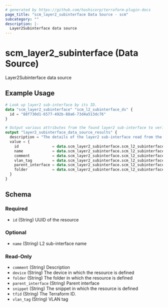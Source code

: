 ```yaml
---
# generated by https://github.com/hashicorp/terraform-plugin-docs
page_title: "scm_layer2_subinterface Data Source - scm"
subcategory: ""
description: |-
  Layer2Subinterface data source
---
```


# scm_layer2_subinterface (Data Source)

Layer2Subinterface data source

## Example Usage

```terraform
# Look up layer2 sub-interface by its ID.
data "scm_layer2_subinterface" "scm_l2_subinterface_ds" {
  id = "88f730d1-6577-492b-88a6-73d4a513dc76"
}

# Output various attributes from the found layer2 sub-interface to verify the lookups were successful.
output "layer2_subinterface_data_source_results" {
  description = "The details of the layer2 sub-interface read from the data source."
  value = {
    id               = data.scm_layer2_subinterface.scm_l2_subinterface_ds.id
    name             = data.scm_layer2_subinterface.scm_l2_subinterface_ds.name
    comment          = data.scm_layer2_subinterface.scm_l2_subinterface_ds.comment
    vlan_tag         = data.scm_layer2_subinterface.scm_l2_subinterface_ds.vlan_tag
    parent_interface = data.scm_layer2_subinterface.scm_l2_subinterface_ds.parent_interface
    folder           = data.scm_layer2_subinterface.scm_l2_subinterface_ds.folder
  }
}
```

<!-- schema generated by tfplugindocs -->
## Schema

### Required

- `id` (String) UUID of the resource

### Optional

- `name` (String) L2 sub-interface name

### Read-Only

- `comment` (String) Description
- `device` (String) The device in which the resource is defined
- `folder` (String) The folder in which the resource is defined
- `parent_interface` (String) Parent interface
- `snippet` (String) The snippet in which the resource is defined
- `tfid` (String) The Terraform ID.
- `vlan_tag` (String) VLAN tag
